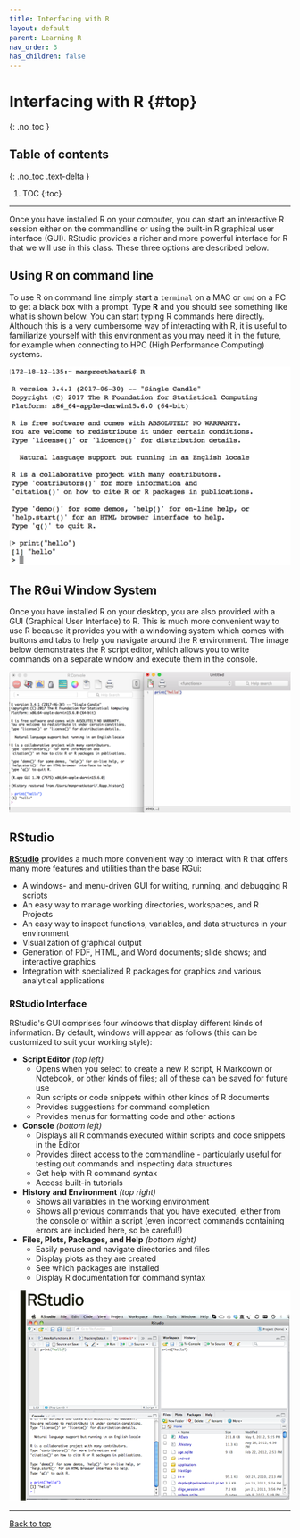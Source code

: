 ```yaml
---
title: Interfacing with R
layout: default
parent: Learning R
nav_order: 3
has_children: false
---
```


# Interfacing with R {#top}
{: .no_toc }

## Table of contents
{: .no_toc .text-delta }

1. TOC
{:toc}

---

Once you have installed R on your computer, you can start an interactive R session either on the commandline or using the built-in R graphical user interface (GUI). RStudio provides a richer and more powerful interface for R that we will use in this class. These three options are described below.

## Using R on command line

To use R on command line simply start a `terminal` on a MAC or `cmd` on a PC to get a black box with a prompt. Type **R** and you should see something like what is shown below. You can start typing R commands here directly. Although this is a very cumbersome way of interacting with R, it is useful to familiarize yourself with this environment as you may need it in the future, for example when connecting to HPC (High Performance Computing) systems.

![](images/UsingR-Commandline.png)

## The RGui Window System

Once you have installed R on your desktop, you are also provided with a GUI (Graphical User Interface) to R. This is much more convenient way to use R because it provides you with a windowing system which comes with buttons and tabs to help you navigate around the R environment. The image below demonstrates the R script editor, which allows you to write commands on a separate window and execute them in the console.

![](images/UsingRGUI.png)

## RStudio

[**RStudio**](https://www.rstudio.org/) provides a much more convenient way to interact with R that offers many more features and utilities than the base RGui:

* A windows- and menu-driven GUI for writing, running, and debugging R scripts
* An easy way to manage working directories, workspaces, and R Projects
* An easy way to inspect functions, variables, and data structures in your environment
* Visualization of graphical output
* Generation of PDF, HTML, and Word documents; slide shows; and interactive graphics
* Integration with specialized R packages for graphics and various analytical applications

### RStudio Interface

RStudio's GUI comprises four windows that display different kinds of information. By default, windows will appear as follows (this can be customized to suit your working style):

- **Script Editor** _(top left)_
    - Opens when you select to create a new R script, R Markdown or Notebook, or other kinds of files; all of these can be saved for future use
    - Run scripts or code snippets within other kinds of R documents
    - Provides suggestions for command completion
    - Provides menus for formatting code and other actions
- **Console** _(bottom left)_
    - Displays all R commands executed within scripts and code snippets in the Editor
    - Provides direct access to the commandline - particularly useful for testing out commands and inspecting data structures
    - Get help with R command syntax
    - Access built-in tutorials
- **History and Environment** _(top right)_
    - Shows all variables in the working environment
    - Shows all previous commands that you have executed, either from the console or within a script (even incorrect commands containing errors are included here, so be careful!)
- **Files, Plots, Packages, and Help** _(bottom right)_
    - Easily peruse and navigate directories and files
    - Display plots as they are created
    - See which packages are installed
    - Display R documentation for command syntax

![](RStudio/Slide3.png)

---

[Back to top](#top)
